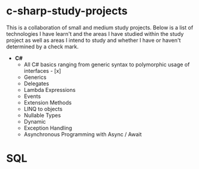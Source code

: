 # c-sharp-study-projects
This is a collaboration of small and medium study projects. Below is a list of technologies I have learn't and the areas I have studied within the study project as well as areas I intend to study and whether I have or haven't determined by a check mark.

- **C#**
  - All C# basics ranging from generic syntax to polymorphic usage of interfaces - [x]
  - Generics
  - Delegates
  - Lambda Expressions
  - Events
  - Extension Methods
  - LINQ to objects
  - Nullable Types
  - Dynamic
  - Exception Handling
  - Asynchronous Programming with Async / Await 

# SQL
